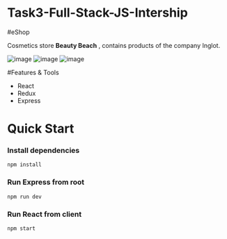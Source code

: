 # Task3-Full-Stack-JS-Intership

#eShop

Сosmetics store __Beauty Beach__ , contains products of the company Inglot.

![image](https://user-images.githubusercontent.com/55590609/112390678-59701980-8cff-11eb-8d26-17c3dbcc1570.png)
![image](https://user-images.githubusercontent.com/55590609/112390708-62f98180-8cff-11eb-9ed8-3bcdd75c6427.png)
![image](https://user-images.githubusercontent.com/55590609/112390765-76a4e800-8cff-11eb-899c-65dd159bfda6.png)

#Features & Tools
- React
- Redux
- Express

# Quick Start

### Install dependencies

```
npm install
```

### Run Express from root

```
npm run dev
```
### Run React from client
```
npm start

```
